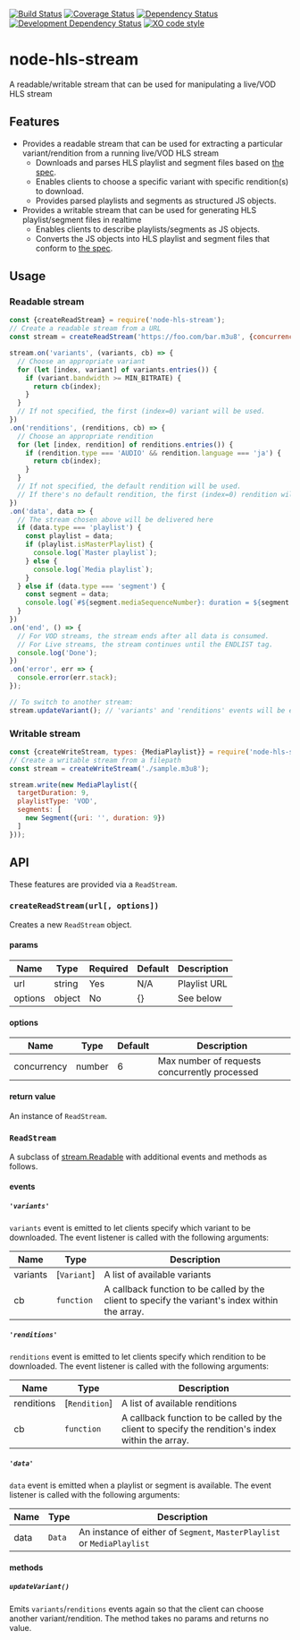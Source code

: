 [![Build Status](https://travis-ci.org/kuu/node-hls-stream.svg?branch=master)](https://travis-ci.org/kuu/node-hls-stream)
[![Coverage Status](https://coveralls.io/repos/github/kuu/node-hls-stream/badge.svg?branch=master)](https://coveralls.io/github/kuu/node-hls-stream?branch=master)
[![Dependency Status](https://david-dm.org/kuu/node-hls-stream.svg)](https://david-dm.org/kuu/node-hls-stream)
[![Development Dependency Status](https://david-dm.org/kuu/node-hls-stream/dev-status.svg)](https://david-dm.org/kuu/node-hls-stream#info=devDependencies)
[![XO code style](https://img.shields.io/badge/code_style-XO-5ed9c7.svg)](https://github.com/sindresorhus/xo)

# node-hls-stream

A readable/writable stream that can be used for manipulating a live/VOD HLS stream

## Features
* Provides a readable stream that can be used for extracting a particular variant/rendition from a running live/VOD HLS stream
  * Downloads and parses HLS playlist and segment files based on [the spec](https://tools.ietf.org/html/draft-pantos-http-live-streaming-21).
  * Enables clients to choose a specific variant with specific rendition(s) to download.
  * Provides parsed playlists and segments as structured JS objects.
* Provides a writable stream that can be used for generating HLS playlist/segment files in realtime
  * Enables clients to describe playlists/segments as JS objects.
  * Converts the JS objects into HLS playlist and segment files that conform to [the spec](https://tools.ietf.org/html/draft-pantos-http-live-streaming-21).


## Usage
### Readable stream
```js
const {createReadStream} = require('node-hls-stream');
// Create a readable stream from a URL
const stream = createReadStream('https://foo.com/bar.m3u8', {concurrency: 7});

stream.on('variants', (variants, cb) => {
  // Choose an appropriate variant
  for (let [index, variant] of variants.entries()) {
    if (variant.bandwidth >= MIN_BITRATE) {
      return cb(index);
    }
  }
  // If not specified, the first (index=0) variant will be used.
})
.on('renditions', (renditions, cb) => {
  // Choose an appropriate rendition
  for (let [index, rendition] of renditions.entries()) {
    if (rendition.type === 'AUDIO' && rendition.language === 'ja') {
      return cb(index);
    }
  }
  // If not specified, the default rendition will be used.
  // If there's no default rendition, the first (index=0) rendition will be used.
})
.on('data', data => {
  // The stream chosen above will be delivered here
  if (data.type === 'playlist') {
    const playlist = data;
    if (playlist.isMasterPlaylist) {
      console.log(`Master playlist`);
    } else {
      console.log(`Media playlist`);
    }
  } else if (data.type === 'segment') {
    const segment = data;
    console.log(`#${segment.mediaSequenceNumber}: duration = ${segment.duration}, byte length = ${segment.data.length}`);
  }
})
.on('end', () => {
  // For VOD streams, the stream ends after all data is consumed.
  // For Live streams, the stream continues until the ENDLIST tag.
  console.log('Done');
})
.on('error', err => {
  console.error(err.stack);
});

// To switch to another stream:
stream.updateVariant(); // 'variants' and 'renditions' events will be emitted again.
```
### Writable stream
```js
const {createWriteStream, types: {MediaPlaylist}} = require('node-hls-stream');
// Create a writable stream from a filepath
const stream = createWriteStream('./sample.m3u8');

stream.write(new MediaPlaylist({
  targetDuration: 9,
  playlistType: 'VOD',
  segments: [
    new Segment({uri: '', duration: 9})
  ]
}));
```

## API
These features are provided via a `ReadStream`.
### `createReadStream(url[, options])`
Creates a new `ReadStream` object.
#### params
| Name    | Type   | Required | Default | Description   |
| ------- | ------ | -------- | ------- | ------------- |
| url     | string | Yes      | N/A     | Playlist URL  |
| options | object | No       | {}      | See below     |
#### options
| Name        | Type   | Default | Description                       |
| ----------- | ------ | ------- | --------------------------------- |
| concurrency | number | 6       | Max number of requests concurrently processed |
#### return value
An instance of `ReadStream`.

### `ReadStream`
A subclass of [stream.Readable](https://nodejs.org/api/stream.html#stream_readable_streams) with additional events and methods as follows.
#### events
##### `'variants'`
`variants` event is emitted to let clients specify which variant to be downloaded. The event listener is called with the following arguments:

| Name     | Type       | Description                                       |
| -------- | ---------- | ------------------------------------------------- |
| variants | [`Variant`]    | A list of available variants                |
| cb       | `function` | A callback function to be called by the client to specify the variant's index within the array.  |
##### `'renditions'`
`renditions` event is emitted to let clients specify which rendition to be downloaded. The event listener is called with the following arguments:

| Name       | Type       | Description                                       |
| ---------- | ---------- | ------------------------------------------------- |
| renditions | [`Rendition`]    | A list of available renditions              |
| cb         | `function` | A callback function to be called by the client to specify the rendition's index within the array.  |
##### `'data'`
`data` event is emitted when a playlist or segment is available. The event listener is called with the following arguments:

| Name    | Type      | Description              |
| ------- | --------- | ------------------------ |
| data | `Data` | An instance of either of `Segment`, `MasterPlaylist` or `MediaPlaylist` |
#### methods
##### `updateVariant()`
Emits `variants`/`renditions` events again so that the client can choose another variant/rendition. The method takes no params and returns no value.
